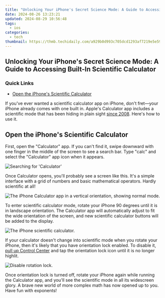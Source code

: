 ```yaml
---
title: "Unlocking Your iPhone's Secret Science Mode: A Guide to Accessing Built-In Scientific Calculator"
date: 2024-08-26 13:23:21
updated: 2024-08-29 10:56:48
tags:
  - ios
categories:
  - tech
thumbnail: https://thmb.techidaily.com/a929b0d993c705dcd1293af7219e5e597567df393d17dd26d0130a00b3701a6a.JPG
---
```


## Unlocking Your iPhone's Secret Science Mode: A Guide to Accessing Built-In Scientific Calculator

### Quick Links

* [Open the iPhone's Scientific Calculator](https://android-location.techidaily.com/how-to-fake-gps-on-android-without-mock-location-for-your-oppo-reno-10-proplus-5g-drfone-by-drfone-virtual/)

 If you've ever wanted a scientific calculator app on iPhone, don't fret—your iPhone already comes with one built in. Apple's Calculator app includes a scientific mode that has been hiding in plain sight [since 2008](https://www.engadget.com/2008-06-09-iphone-calculator-gets-scientific-in-2-0.html). Here's how to use it.

##  Open the iPhone's Scientific Calculator

 First, open the "Calculator" app. If you can't find it, swipe downward with one finger in the middle of the screen to see a search bar. Type "calc" and select the "Calculator" app icon when it appears.

![Searching for 'Calculator'](https://static1.howtogeekimages.com/wordpress/wp-content/uploads/2024/01/1-search-calculator-1.png) 

 Once Calculator opens, you'll probably see a screen like this. It's a simple interface with a grid of numbers and basic mathematical operators. Hardly scientific at all!

![The iPhone Calculator app in a vertical orientation, showing normal mode.](https://static1.howtogeekimages.com/wordpress/wp-content/uploads/2020/12/calc_vertical.jpg) 

 To enter scientific calculator mode, rotate your iPhone 90 degrees until it is in landscape orientation. The Calculator app will automatically adjust to fit the wide orientation of the screen, and new scientific calculator buttons will be added to the display.

![The iPhone scientific calculator.](https://static1.howtogeekimages.com/wordpress/wp-content/uploads/2024/01/calculator.png) 

 If your calculator doesn't change into scientific mode when you rotate your iPhone, then it's likely that you have orientation lock enabled. To disable it, [pull up Control Center](https://youtube-blog.techidaily.com/ring-how-tseries-harnesses-revenue-from-online-viewer-base-youtube/) and tap the orientation lock icon until it is no longer highlit.

![Disable rotation lock.](https://static1.howtogeekimages.com/wordpress/wp-content/uploads/2024/01/rotation-lock-enabled.png) 

 Once orientation lock is turned off, rotate your iPhone again while running the Calculator app, and you'll see the scientific mode in all its widescreen glory. A brave new world of more complex math has now opened up to you. Have fun with exponents!

<ins class="adsbygoogle"
     style="display:block"
     data-ad-format="autorelaxed"
     data-ad-client="ca-pub-7571918770474297"
     data-ad-slot="1223367746"></ins>



<ins class="adsbygoogle"
     style="display:block"
     data-ad-client="ca-pub-7571918770474297"
     data-ad-slot="8358498916"
     data-ad-format="auto"
     data-full-width-responsive="true"></ins>
